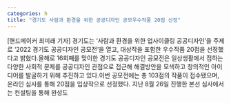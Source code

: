 ```yaml
---
categories: h
title: "경기도 사람과 환경을 위한 공공디자인 공모우수작품 20점 선정"
---
```

[핸드메이커 최미래 기자] 경기도는 ‘사람과 환경을 위한 업사이클링 공공디자인’을 주제로 ‘2022 경기도 공공디자인 공모전’을 열고, 대상작을 포함한 우수작품 20점을 선정했다고 밝혔다.올해로 16회째를 맞이한 경기도 공공디자인 공모전은 일상생활에서 접하는 다양한 사회적 문제를 공공디자인 관점으로 접근해 해결방안을 모색하고 창의적인 아이디어를 발굴하기 위해 추진하고 있다.이번 공모전에는 총 103점의 작품이 접수됐으며, 온라인 심사를 통해 20점을 입상작으로 선정했다. 지난 8월 26일 진행한 본선 심사에서는 컨설팅을 통해 완성도